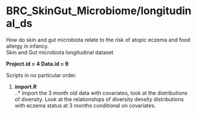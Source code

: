 # BRC_SkinGut_Microbiome/longitudinal_ds
How do skin and gut microbiota relate to the risk of atopic eczema and food allergy in infancy.  
Skin and Gut microbiota longitudinal dataset

**Project.id = 4**
**Data.id = 9**  

Scripts in no particular order.  

1. **import.R**  
..* Import the 3 month old data with covariates, look at the distributions of diversity. Look at the relationships of diversity density distributions with eczema status at 3 months conditional on covariates.  
